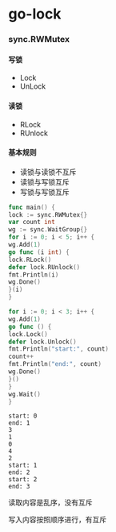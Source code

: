 # go-lock

### sync.RWMutex

#### 写锁

- Lock
- UnLock

#### 读锁

- RLock
- RUnlock

#### 基本规则

- 读锁与读锁不互斥
- 读锁与写锁互斥
- 写锁与写锁互斥

```go
func main() {
lock := sync.RWMutex{}
var count int
wg := sync.WaitGroup{}
for i := 0; i < 5; i++ {
wg.Add(1)
go func (i int) {
lock.RLock()
defer lock.RUnlock()
fmt.Println(i)
wg.Done()
}(i)
}

for i := 0; i < 3; i++ {
wg.Add(1)
go func () {
lock.Lock()
defer lock.Unlock()
fmt.Println("start:", count)
count++
fmt.Println("end:", count)
wg.Done()
}()
}
wg.Wait()
}
```

```
start: 0
end: 1
3
1
0
4
2
start: 1
end: 2
start: 2
end: 3

```

读取内容是乱序，没有互斥

写入内容按照顺序进行，有互斥
